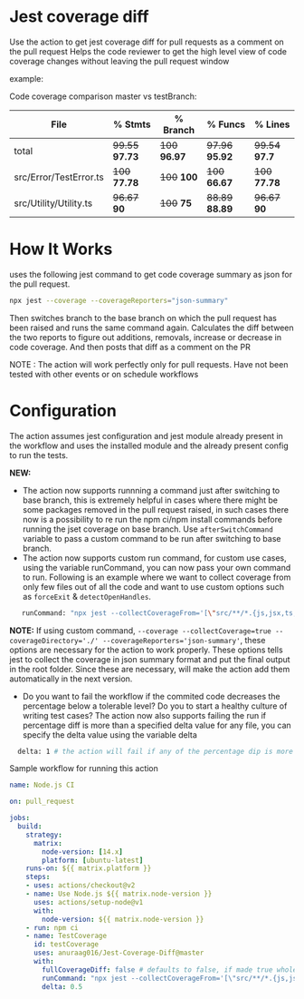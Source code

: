 # Jest coverage diff

Use the action to get jest coverage diff for pull requests as a comment on the pull request
Helps the code reviewer to get the high level view of code coverage changes without leaving the pull request window

example:

Code coverage comparison master vs testBranch:

 File | % Stmts | % Branch | % Funcs | % Lines
 -----|---------|----------|---------|------
total | ~~99.55~~ **97.73** | ~~100~~ **96.97** | ~~97.96~~ **95.92** | ~~99.54~~ **97.7**
src/Error/TestError.ts | ~~100~~ **77.78** | ~~100~~ **100** | ~~100~~ **66.67** | ~~100~~ **77.78**
src/Utility/Utility.ts | ~~96.67~~ **90** | ~~100~~ **75** | ~~88.89~~ **88.89** | ~~96.67~~ **90**

# How It Works

uses the following jest command to get code coverage summary as json for the pull request.
```bash
npx jest --coverage --coverageReporters="json-summary"
```

Then switches branch to the base branch on which the pull request has been raised and runs the same command again.
Calculates the diff between the two reports to figure out additions, removals, increase or decrease in code coverage.
And then posts that diff as a comment on the PR

NOTE : The action will work perfectly only for pull requests. Have not been tested with other events or on schedule workflows

# Configuration

The action assumes jest configuration and jest module already present in the workflow and uses the installed module and the already present config to run the tests.

**NEW:**

 - The action now supports runnning a command just after switching to base branch, this is extremely helpful in cases where there might be some packages removed in the pull request raised, in such cases there now is a possibility to re run the npm ci/npm install commands before running the jset coverage on base branch. Use `afterSwitchCommand` variable to pass a custom command to be run after switching to base branch.
 - The action now supports custom run command, for custom use cases, using the variable runCommand, you can now pass your own command to run. Following is an example where we want to collect coverage from only few files out of all the code and want to use custom options such as `forceExit` & `detectOpenHandles`.
```bash
   runCommand: "npx jest --collectCoverageFrom='[\"src/**/*.{js,jsx,ts,tsx}\"]' --coverage --collectCoverage=true --coverageDirectory='./' --coverageReporters='json-summary' --forceExit --detectOpenHandles test/.*test.*"
```
**NOTE:** If using custom command, `--coverage --collectCoverage=true --coverageDirectory='./' --coverageReporters='json-summary'`, these options are necessary for the action to work properly. These options tells jest to collect the coverage in json summary format and put the final output in the root folder. Since these are necessary, will make the action add them automatically in the next version.

 - Do you want to fail the workflow if the commited code decreases the percentage below a tolerable level? Do you to start a healthy culture of writing test cases?
 The action now also supports failing the run if percentage diff is more than a specified delta value for any file, you can specify the delta value using the variable delta
 ```bash
   delta: 1 # the action will fail if any of the percentage dip is more than 1% for any changed file
 ```

Sample workflow for running this action

```yml
name: Node.js CI

on: pull_request

jobs:
  build:
    strategy:
      matrix:
        node-version: [14.x]
        platform: [ubuntu-latest]
    runs-on: ${{ matrix.platform }}
    steps:
    - uses: actions/checkout@v2
    - name: Use Node.js ${{ matrix.node-version }}
      uses: actions/setup-node@v1
      with:
        node-version: ${{ matrix.node-version }}
    - run: npm ci
    - name: TestCoverage
      id: testCoverage
      uses: anuraag016/Jest-Coverage-Diff@master
      with:
        fullCoverageDiff: false # defaults to false, if made true whole coverage report is commented with the diff
        runCommand: "npx jest --collectCoverageFrom='[\"src/**/*.{js,jsx,ts,tsx}\"]' --coverage --collectCoverage=true --coverageDirectory='./' --coverageReporters='json-summary' --forceExit --detectOpenHandles test/.*test.*"
        delta: 0.5
```
